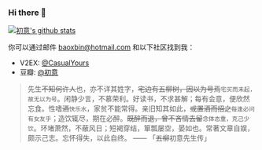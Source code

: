 ### Hi there 👋

[![初意's github stats](https://github-readme-stats.vercel.app/api?username=baoxuebin)](https://github.com/anuraghazra/github-readme-stats)

你可以通过邮件 <a href="mailto:baoxbin@hotmail.com">baoxbin@hotmail.com</a> 和以下社区找到我：

- V2EX: [@CasualYours](https://www.v2ex.com/member/CasualYours)
- 豆瓣: [@初意](https://www.douban.com/people/xdbin/)

> 先生~~不知何许人~~也，亦不详其姓字，~~宅边有五柳树，因以为号焉~~`宅买而未起，故无以为号`。闲静少言，不慕荣利。好读书，不求甚解；每有会意，便欣然忘食。性嗜~~酒~~`快乐水`，家贫不能常得。亲旧知其如此，~~或置酒而招之~~`每逢必问有女友乎`；造饮辄尽，期在必醉。~~既醉而退，曾不吝情去留~~`念体态重，克己少饮`。环堵萧然，不蔽风日；短褐穿结，箪瓢屡空，晏如也。常著文章自娱，颇示己志。忘怀得失，以此自终。 —— 「~~五柳~~初意先生传」
